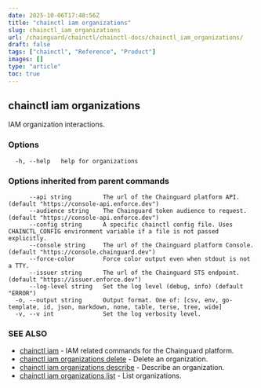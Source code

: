 ```yaml
---
date: 2025-10-06T17:48:56Z
title: "chainctl iam organizations"
slug: chainctl_iam_organizations
url: /chainguard/chainctl/chainctl-docs/chainctl_iam_organizations/
draft: false
tags: ["chainctl", "Reference", "Product"]
images: []
type: "article"
toc: true
---
```

## chainctl iam organizations

IAM organization interactions.

### Options

```
  -h, --help   help for organizations
```

### Options inherited from parent commands

```
      --api string         The url of the Chainguard platform API. (default "https://console-api.enforce.dev")
      --audience string    The Chainguard token audience to request. (default "https://console-api.enforce.dev")
      --config string      A specific chainctl config file. Uses CHAINCTL_CONFIG environment variable if a file is not passed explicitly.
      --console string     The url of the Chainguard platform Console. (default "https://console.chainguard.dev")
      --force-color        Force color output even when stdout is not a TTY.
      --issuer string      The url of the Chainguard STS endpoint. (default "https://issuer.enforce.dev")
      --log-level string   Set the log level (debug, info) (default "ERROR")
  -o, --output string      Output format. One of: [csv, env, go-template, id, json, markdown, none, table, terse, tree, wide]
  -v, --v int              Set the log verbosity level.
```

### SEE ALSO

* [chainctl iam](/chainguard/chainctl/chainctl-docs/chainctl_iam/)	 - IAM related commands for the Chainguard platform.
* [chainctl iam organizations delete](/chainguard/chainctl/chainctl-docs/chainctl_iam_organizations_delete/)	 - Delete an organization.
* [chainctl iam organizations describe](/chainguard/chainctl/chainctl-docs/chainctl_iam_organizations_describe/)	 - Describe an organization.
* [chainctl iam organizations list](/chainguard/chainctl/chainctl-docs/chainctl_iam_organizations_list/)	 - List organizations.

